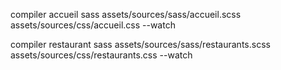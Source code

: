 compiler accueil
sass assets/sources/sass/accueil.scss 
assets/sources/css/accueil.css --watch

compiler restaurant
sass assets/sources/sass/restaurants.scss 
assets/sources/css/restaurants.css --watch